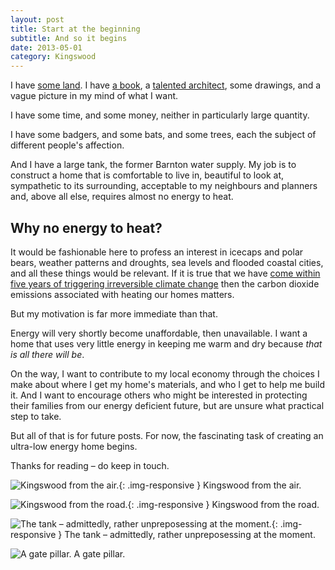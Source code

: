 ```yaml
---
layout: post
title: Start at the beginning
subtitle: And so it begins
date: 2013-05-01
category: Kingswood
---
```


I have [some land][1]. I have [a book][2], a [talented architect][3], some drawings, and a vague picture in my mind of what I want.

I have some time, and some money, neither in particularly large quantity.

I have some badgers, and some bats, and some trees, each the subject of different people's affection.

And I have a large tank, the former Barnton water supply. My job is to construct a home that is comfortable to live in, beautiful to look at, sympathetic to its surrounding, acceptable to my neighbours and planners and, above all else, requires almost no energy to heat.

## Why no energy to heat?

It would be fashionable here to profess an interest in icecaps and polar bears, weather patterns and droughts, sea levels and flooded coastal cities, and all these things would be relevant. If it is true that we have [come within five years of triggering irreversible climate change][4] then the carbon dioxide emissions associated with heating our homes matters.

But my motivation is far more immediate than that.

Energy will very shortly become unaffordable, then unavailable. I want a home that uses very little energy in keeping me warm and dry because *that is all there will be*.

On the way, I want to contribute to my local economy through the choices I make about where I get my home's materials, and who I get to help me build it. And I want to encourage others who might be interested in protecting their families from our energy deficient future, but are unsure what practical step to take.

But all of that is for future posts. For now, the fascinating task of creating an ultra-low energy home begins.

Thanks for reading – do keep in touch.

![Kingswood from the air.](/assets/aerial.png){: .img-responsive }
<span class="caption">Kingswood from the air.</span>

![Kingswood from the road.](/assets/front.jpeg){: .img-responsive }
<span class="caption">Kingswood from the road.</span>

![The tank  –  admittedly, rather unpreposessing at the moment.](/assets/tank.jpg){: .img-responsive }
<span class="caption">The tank  –  admittedly, rather unpreposessing at the moment.</span>

![A gate pillar.](/assets/pillar.jpg)
<span class="caption">A gate pillar.</span>



[1]: https://www.google.co.uk/maps/@55.9610153,-3.2808314,18z
[2]: http://www.amazon.co.uk/The-Passivhaus-Handbook-constructing-retrofitting/dp/0857840193/ref=sr_1_1?ie=UTF8&qid=1367395350&sr=8-1&keywords=passivhaus+handbook
[3]: http://www.futurekomfort.com/about-us-steff-bell.php
[4]: http://www.guardian.co.uk/environment/2011/nov/09/fossil-fuel-infrastructure-climate-change
